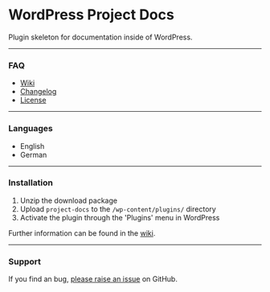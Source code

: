 # WordPress Project Docs

Plugin skeleton for documentation inside of WordPress.

***

### FAQ

* [Wiki](https://github.com/hofmannsven/project-docs/wiki)
* [Changelog](https://github.com/hofmannsven/project-docs/blob/master/changelog.md)
* [License](https://github.com/hofmannsven/project-docs/blob/master/license.md)

***

### Languages

* English
* German

***

### Installation

1. Unzip the download package
2. Upload `project-docs` to the `/wp-content/plugins/` directory
3. Activate the plugin through the 'Plugins' menu in WordPress

Further information can be found in the [wiki](https://github.com/hofmannsven/project-docs/wiki).

***

### Support

If you find an bug, [please raise an issue](https://github.com/hofmannsven/project-docs/issues/new) on GitHub.